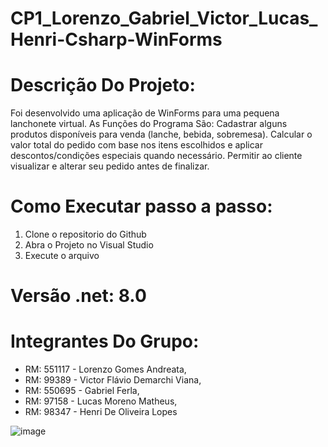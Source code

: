 # CP1_Lorenzo_Gabriel_Victor_Lucas_Henri-Csharp-WinForms

# Descrição Do Projeto:
Foi desenvolvido uma aplicação de WinForms para uma pequena lanchonete virtual.
As Funções do Programa São:
Cadastrar alguns produtos disponíveis para venda (lanche, bebida, sobremesa).
Calcular o valor total do pedido com base nos itens escolhidos e aplicar descontos/condições especiais quando necessário.
Permitir ao cliente visualizar e alterar seu pedido antes de finalizar.

# Como Executar passo a passo:
1. Clone o repositorio do Github
2. Abra o Projeto no Visual Studio
3. Execute o arquivo

# Versão .net: 8.0

# Integrantes Do Grupo:
- RM: 551117 - Lorenzo Gomes Andreata,
- RM: 99389 - Victor Flávio Demarchi Viana,
- RM: 550695 - Gabriel Ferla,
- RM: 97158 - Lucas Moreno Matheus,
- RM: 98347 - Henri De Oliveira Lopes


![image](https://github.com/user-attachments/assets/08fa15ea-44c1-46b5-9efc-32b1b2a0811e)
